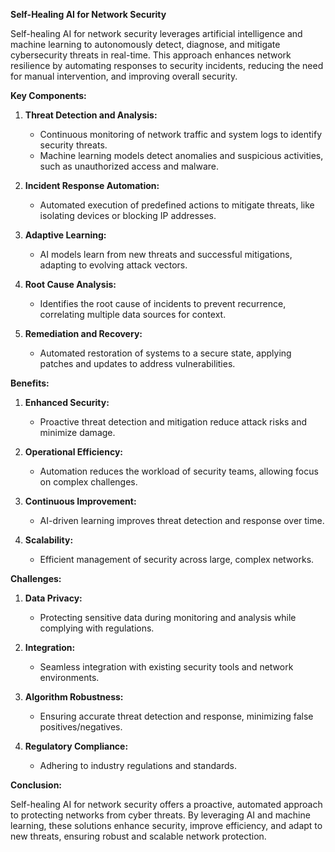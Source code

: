 **Self-Healing AI for Network Security**

Self-healing AI for network security leverages artificial intelligence and machine learning to autonomously detect, diagnose, and mitigate cybersecurity threats in real-time. This approach enhances network resilience by automating responses to security incidents, reducing the need for manual intervention, and improving overall security.

**Key Components:**

1. **Threat Detection and Analysis:**
   - Continuous monitoring of network traffic and system logs to identify security threats.
   - Machine learning models detect anomalies and suspicious activities, such as unauthorized access and malware.

2. **Incident Response Automation:**
   - Automated execution of predefined actions to mitigate threats, like isolating devices or blocking IP addresses.

3. **Adaptive Learning:**
   - AI models learn from new threats and successful mitigations, adapting to evolving attack vectors.

4. **Root Cause Analysis:**
   - Identifies the root cause of incidents to prevent recurrence, correlating multiple data sources for context.

5. **Remediation and Recovery:**
   - Automated restoration of systems to a secure state, applying patches and updates to address vulnerabilities.

**Benefits:**

1. **Enhanced Security:**
   - Proactive threat detection and mitigation reduce attack risks and minimize damage.

2. **Operational Efficiency:**
   - Automation reduces the workload of security teams, allowing focus on complex challenges.

3. **Continuous Improvement:**
   - AI-driven learning improves threat detection and response over time.

4. **Scalability:**
   - Efficient management of security across large, complex networks.

**Challenges:**

1. **Data Privacy:**
   - Protecting sensitive data during monitoring and analysis while complying with regulations.

2. **Integration:**
   - Seamless integration with existing security tools and network environments.

3. **Algorithm Robustness:**
   - Ensuring accurate threat detection and response, minimizing false positives/negatives.

4. **Regulatory Compliance:**
   - Adhering to industry regulations and standards.

**Conclusion:**

Self-healing AI for network security offers a proactive, automated approach to protecting networks from cyber threats. By leveraging AI and machine learning, these solutions enhance security, improve efficiency, and adapt to new threats, ensuring robust and scalable network protection.